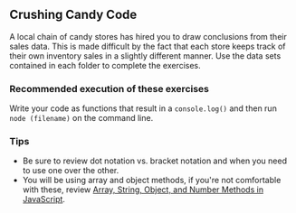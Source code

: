 ## Crushing Candy Code

A local chain of candy stores has hired you to draw conclusions from their sales data. This is made difficult by the fact that each store keeps track of their own inventory sales in a slightly different manner. Use the data sets contained in each folder to complete the exercises.

### Recommended execution of these exercises

Write your code as functions that result in a `console.log()` and then run `node (filename)` on the command line.

### Tips

* Be sure to review dot notation vs. bracket notation and when you need to use one over the other.
* You will be using array and object methods, if you're not comfortable with these, review [Array, String, Object, and Number Methods in JavaScript](https://github.com/robhaj/js-array-and-string-manipulation).
